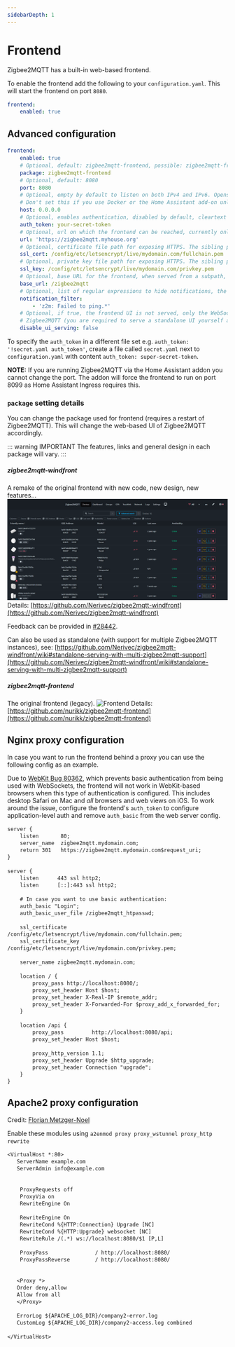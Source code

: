 ```yaml
---
sidebarDepth: 1
---
```


# Frontend

Zigbee2MQTT has a built-in web-based frontend.

To enable the frontend add the following to your `configuration.yaml`. This will start the frontend on port `8080`.

```yaml
frontend:
    enabled: true
```

## Advanced configuration

```yaml
frontend:
    enabled: true
    # Optional, default: zigbee2mqtt-frontend, possible: zigbee2mqtt-frontend, zigbee2mqtt-windfront
    package: zigbee2mqtt-frontend
    # Optional, default: 8080
    port: 8080
    # Optional, empty by default to listen on both IPv4 and IPv6. Opens a unix socket when given a path instead of an address (e.g. '/run/zigbee2mqtt/zigbee2mqtt.sock')
    # Don't set this if you use Docker or the Home Assistant add-on unless you're sure the chosen IP is available inside the container
    host: 0.0.0.0
    # Optional, enables authentication, disabled by default, cleartext (no hashing required)
    auth_token: your-secret-token
    # Optional, url on which the frontend can be reached, currently only used for the Home Assistant device configuration page
    url: 'https://zigbee2mqtt.myhouse.org'
    # Optional, certificate file path for exposing HTTPS. The sibling property 'ssl_key' must be set for HTTPS to be activated
    ssl_cert: /config/etc/letsencrypt/live/mydomain.com/fullchain.pem
    # Optional, private key file path for exposing HTTPS. The sibling property 'ssl_cert' must be set for HTTPS to be activated
    ssl_key: /config/etc/letsencrypt/live/mydomain.com/privkey.pem
    # Optional, base URL for the frontend, when served from a subpath, e.g. behind the proxy. Default value is '/'
    base_url: /zigbee2mqtt
    # Optional, list of regular expressions to hide notifications, the example below hides notifications for failed device pings
    notification_filter:
        - 'z2m: Failed to ping.*'
    # Optional, if true, the frontend UI is not served, only the WebSocket is maintained by
    # Zigbee2MQTT (you are required to serve a standalone UI yourself as needed).
    disable_ui_serving: false
```

To specify the `auth_token` in a different file set e.g. `auth_token: '!secret.yaml auth_token'`, create a file called `secret.yaml` next to `configuration.yaml` with content `auth_token: super-secret-token`.

**NOTE:** If you are running Zigbee2MQTT via the Home Assistant addon you cannot change the port. The addon will force the frontend to run on port 8099 as Home Assistant Ingress requires this.

### `package` setting details

You can change the package used for frontend (requires a restart of Zigbee2MQTT). This will change the web-based UI of Zigbee2MQTT accordingly.

::: warning IMPORTANT
The features, links and general design in each package will vary.
:::

##### zigbee2mqtt-windfront

A remake of the original frontend with new code, new design, new features...
![WindFront](../../images/windfront.png)
Details: [https://github.com/Nerivec/zigbee2mqtt-windfront](https://github.com/Nerivec/zigbee2mqtt-windfront)

Feedback can be provided in [#28442](https://github.com/Koenkk/zigbee2mqtt/discussions/28442).

Can also be used as standalone (with support for multiple Zigbee2MQTT instances), see: [https://github.com/Nerivec/zigbee2mqtt-windfront/wiki#standalone-serving-with-multi-zigbee2mqtt-support](https://github.com/Nerivec/zigbee2mqtt-windfront/wiki#standalone-serving-with-multi-zigbee2mqtt-support)

##### zigbee2mqtt-frontend

The original frontend (legacy).
![Frontend](../../images/frontend.png)
Details: [https://github.com/nurikk/zigbee2mqtt-frontend](https://github.com/nurikk/zigbee2mqtt-frontend)

## Nginx proxy configuration

In case you want to run the frontend behind a proxy you can use the following config as an example.

Due to [WebKit Bug 80362](https://bugs.webkit.org/show_bug.cgi?id=80362), which prevents basic authentication from being used with WebSockets, the frontend will not work in WebKit-based browsers when this type of authentication is configured. This includes desktop Safari on Mac and _all_ browsers and web views on iOS. To work around the issue, configure the frontend's `auth_token` to configure application-level auth and remove `auth_basic` from the web server config.

```
server {
    listen       80;
    server_name  zigbee2mqtt.mydomain.com;
    return 301   https://zigbee2mqtt.mydomain.com$request_uri;
}

server {
    listen      443 ssl http2;
    listen      [::]:443 ssl http2;

    # In case you want to use basic authentication:
    auth_basic "Login";
    auth_basic_user_file /zigbee2mqtt_htpasswd;

    ssl_certificate     /config/etc/letsencrypt/live/mydomain.com/fullchain.pem;
    ssl_certificate_key /config/etc/letsencrypt/live/mydomain.com/privkey.pem;

    server_name zigbee2mqtt.mydomain.com;

    location / {
        proxy_pass http://localhost:8080/;
        proxy_set_header Host $host;
        proxy_set_header X-Real-IP $remote_addr;
        proxy_set_header X-Forwarded-For $proxy_add_x_forwarded_for;
    }

    location /api {
        proxy_pass         http://localhost:8080/api;
        proxy_set_header Host $host;

        proxy_http_version 1.1;
        proxy_set_header Upgrade $http_upgrade;
        proxy_set_header Connection "upgrade";
    }
}
```

## Apache2 proxy configuration

Credit: [Florian Metzger-Noel](https://stackoverflow.com/questions/38838567/proxy-websocket-wss-to-ws-apache/60506715#60506715)

Enable these modules using
`a2enmod proxy proxy_wstunnel proxy_http rewrite`

```
<VirtualHost *:80>
   ServerName example.com
   ServerAdmin info@example.com


    ProxyRequests off
    ProxyVia on
    RewriteEngine On

    RewriteEngine On
    RewriteCond %{HTTP:Connection} Upgrade [NC]
    RewriteCond %{HTTP:Upgrade} websocket [NC]
    RewriteRule /(.*) ws://localhost:8080/$1 [P,L]

    ProxyPass               / http://localhost:8080/
    ProxyPassReverse        / http://localhost:8080/


   <Proxy *>
   Order deny,allow
   Allow from all
   </Proxy>

   ErrorLog ${APACHE_LOG_DIR}/company2-error.log
   CustomLog ${APACHE_LOG_DIR}/company2-access.log combined

</VirtualHost>


```
